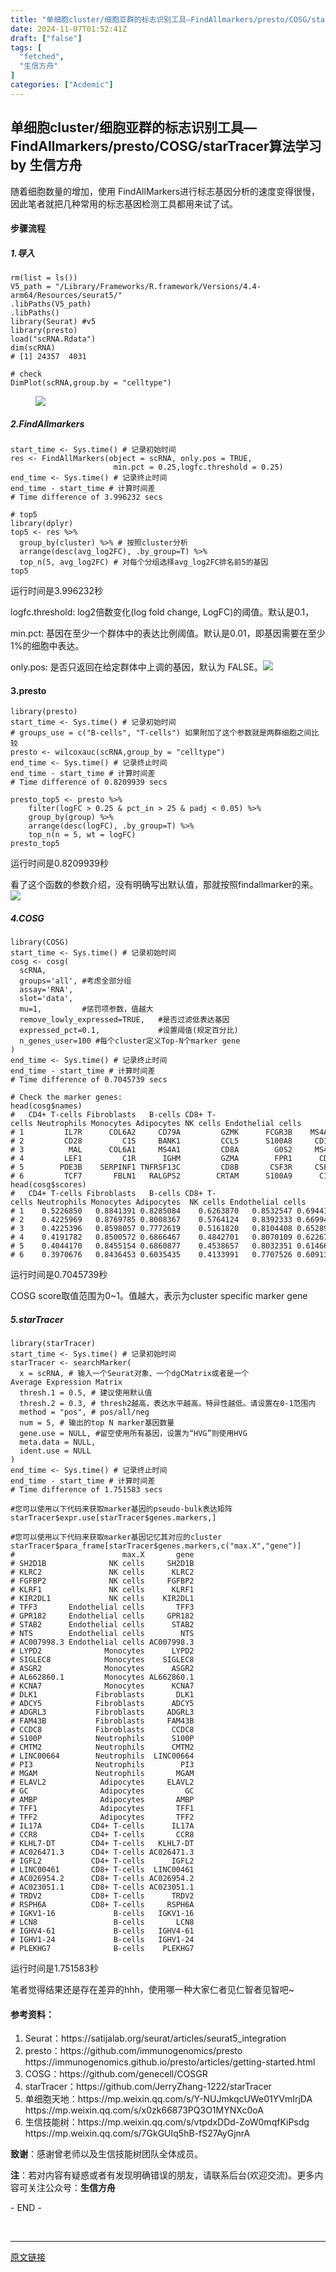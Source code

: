 ```yaml
---
title: "单细胞cluster/细胞亚群的标志识别工具—FindAllmarkers/presto/COSG/starTracer算法学习"
date: 2024-11-07T01:52:41Z
draft: ["false"]
tags: [
  "fetched",
  "生信方舟"
]
categories: ["Acdemic"]
---
```

单细胞cluster/细胞亚群的标志识别工具—FindAllmarkers/presto/COSG/starTracer算法学习 by 生信方舟
------
<div><section data-tool="mdnice编辑器" data-website="https://www.mdnice.com"><p data-tool="mdnice编辑器">随着细胞数量的增加，使用 FindAllMarkers进行标志基因分析的速度变得很慢，因此笔者就把几种常用的标志基因检测工具都用来试了试。</p><h4 data-tool="mdnice编辑器"><span></span>步骤流程<span></span></h4><h5 data-tool="mdnice编辑器"><span></span>1.导入<span></span></h5><pre data-tool="mdnice编辑器"><span></span><code>rm(list = ls())<br>V5_path = <span>"/Library/Frameworks/R.framework/Versions/4.4-arm64/Resources/seurat5/"</span><br>.libPaths(V5_path)<br>.libPaths()<br><span>library</span>(Seurat) <span>#v5</span><br><span>library</span>(presto)<br>load(<span>"scRNA.Rdata"</span>)<br>dim(scRNA)<br><span># [1] 24357  4031</span><br><br><span># check</span><br>DimPlot(scRNA,group.by = <span>"celltype"</span>)<br></code></pre><figure data-tool="mdnice编辑器"><img data-imgfileid="100002965" data-ratio="0.9311926605504587" data-src="https://mmbiz.qpic.cn/sz_mmbiz_png/0SOG4MpDAyEqRyD8ebV7GS0KmgjlJOKDoeWR5D9vicc1EeDcPR5MIwoIG63ib94mgywDvGS51e2Q8lKFH49Ew4wQ/640?wx_fmt=png&amp;from=appmsg" data-type="png" data-w="872" src="https://mmbiz.qpic.cn/sz_mmbiz_png/0SOG4MpDAyEqRyD8ebV7GS0KmgjlJOKDoeWR5D9vicc1EeDcPR5MIwoIG63ib94mgywDvGS51e2Q8lKFH49Ew4wQ/640?wx_fmt=png&amp;from=appmsg"></figure><h5 data-tool="mdnice编辑器"><span></span>2.FindAllmarkers<span></span></h5><pre data-tool="mdnice编辑器"><span></span><code>start_time &lt;- Sys.time() <span># 记录初始时间</span><br>res &lt;- FindAllMarkers(object = scRNA, only.pos = <span>TRUE</span>,<br>                       min.pct = <span>0.25</span>,logfc.threshold = <span>0.25</span>)<br>end_time &lt;- Sys.time() <span># 记录终止时间</span><br>end_time - start_time <span># 计算时间差</span><br><span># Time difference of 3.996232 secs </span><br><br><span># top5</span><br><span>library</span>(dplyr) <br>top5 &lt;- res %&gt;% <br>  group_by(cluster) %&gt;% <span># 按照cluster分析</span><br>  arrange(desc(avg_log2FC), .by_group=<span>T</span>) %&gt;%<br>  top_n(<span>5</span>, avg_log2FC) <span># 对每个分组选择avg_log2FC排名前5的基因</span><br>top5<br></code></pre><p data-tool="mdnice编辑器">运行时间是3.996232秒</p><p data-tool="mdnice编辑器">logfc.threshold: log2倍数变化(log fold change, LogFC)的阈值。默认是0.1，</p><p data-tool="mdnice编辑器">min.pct: 基因在至少一个群体中的表达比例阈值。默认是0.01，即基因需要在至少1%的细胞中表达。</p><p data-tool="mdnice编辑器">only.pos: 是否只返回在给定群体中上调的基因，默认为 FALSE。<img data-imgfileid="100002966" data-ratio="0.9088050314465409" data-src="https://mmbiz.qpic.cn/sz_mmbiz_png/0SOG4MpDAyEqRyD8ebV7GS0KmgjlJOKDahX4BHla97NIXJ0lhrbd4JG5EIjK9gCr7j3clnzB86lP1Ql3PQ13rQ/640?wx_fmt=png&amp;from=appmsg" data-type="png" data-w="636" src="https://mmbiz.qpic.cn/sz_mmbiz_png/0SOG4MpDAyEqRyD8ebV7GS0KmgjlJOKDahX4BHla97NIXJ0lhrbd4JG5EIjK9gCr7j3clnzB86lP1Ql3PQ13rQ/640?wx_fmt=png&amp;from=appmsg"></p><h4 data-tool="mdnice编辑器"><span></span>3.presto<span></span></h4><pre data-tool="mdnice编辑器"><span></span><code><span>library</span>(presto)<br>start_time &lt;- Sys.time() <span># 记录初始时间</span><br><span># groups_use = c("B-cells", "T-cells") 如果附加了这个参数就是两群细胞之间比较</span><br>presto &lt;- wilcoxauc(scRNA,group_by = <span>"celltype"</span>) <br>end_time &lt;- Sys.time() <span># 记录终止时间</span><br>end_time - start_time <span># 计算时间差</span><br><span># Time difference of 0.8209939 secs </span><br><br>presto_top5 &lt;- presto %&gt;%<br>    filter(logFC &gt; <span>0.25</span> &amp; pct_in &gt; <span>25</span> &amp; padj &lt; <span>0.05</span>) %&gt;%<br>    group_by(group) %&gt;%<br>    arrange(desc(logFC), .by_group=<span>T</span>) %&gt;%<br>    top_n(n = <span>5</span>, wt = logFC) <br>presto_top5<br></code></pre><p data-tool="mdnice编辑器">运行时间是0.8209939秒</p><p data-tool="mdnice编辑器">看了这个函数的参数介绍，没有明确写出默认值，那就按照findallmarker的来。<img data-imgfileid="100002967" data-ratio="0.7246558197747184" data-src="https://mmbiz.qpic.cn/sz_mmbiz_png/0SOG4MpDAyEqRyD8ebV7GS0KmgjlJOKDK1LkeG69HrSQ6PD5LumiabFiaVeAKEx99SQcoakFddneUjlpZibXGGTwg/640?wx_fmt=png&amp;from=appmsg" data-type="png" data-w="799" src="https://mmbiz.qpic.cn/sz_mmbiz_png/0SOG4MpDAyEqRyD8ebV7GS0KmgjlJOKDK1LkeG69HrSQ6PD5LumiabFiaVeAKEx99SQcoakFddneUjlpZibXGGTwg/640?wx_fmt=png&amp;from=appmsg"></p><h5 data-tool="mdnice编辑器"><span></span>4.COSG<span></span></h5><pre data-tool="mdnice编辑器"><span></span><code><span>library</span>(COSG)<br>start_time &lt;- Sys.time() <span># 记录初始时间</span><br>cosg &lt;- cosg(<br>  scRNA,<br>  groups=<span>'all'</span>, <span>#考虑全部分组</span><br>  assay=<span>'RNA'</span>,<br>  slot=<span>'data'</span>,<br>  mu=<span>1</span>,         <span>#惩罚项参数，值越大</span><br>  remove_lowly_expressed=<span>TRUE</span>,   <span>#是否过滤低表达基因</span><br>  expressed_pct=<span>0.1</span>,             <span>#设置阈值(规定百分比)</span><br>  n_genes_user=<span>100</span> <span>#每个cluster定义Top-N个marker gene</span><br>)<br>end_time &lt;- Sys.time() <span># 记录终止时间</span><br>end_time - start_time <span># 计算时间差</span><br><span># Time difference of 0.7045739 secs</span><br><br><span># Check the marker genes:</span><br>head(cosg$names)<br><span>#   CD4+ T-cells Fibroblasts   B-cells CD8+ T-cells Neutrophils Monocytes Adipocytes NK cells Endothelial cells</span><br><span># 1         IL7R      COL6A2     CD79A         GZMK      FCGR3B    MS4A6A       AQP1   FGFBP2              TFF3</span><br><span># 2         CD28         C1S     BANK1         CCL5      S100A8     CD163      PLVAP    KLRF1              TBX1</span><br><span># 3          MAL      COL6A1     MS4A1         CD8A        G0S2     MS4A7     ADGRL4     GNLY             MMRN1</span><br><span># 4         LEF1         C1R      IGHM         GZMA        FPR1      CD68      PALMD    KLRD1             CCL21</span><br><span># 5        PDE3B    SERPINF1 TNFRSF13C         CD8B       CSF3R     CSF1R      MMRN2     GZMB             PROX1</span><br><span># 6         TCF7       FBLN1   RALGPS2        CRTAM      S100A9      C1QA        VWF     PRF1               NTS</span><br>head(cosg$scores)<br><span>#   CD4+ T-cells Fibroblasts   B-cells CD8+ T-cells Neutrophils Monocytes Adipocytes  NK cells Endothelial cells</span><br><span># 1    0.5226850   0.8841391 0.8285084    0.6263870   0.8532547 0.6944153  0.6827161 0.7548425         0.8540223</span><br><span># 2    0.4225969   0.8769785 0.8008367    0.5764124   0.8392333 0.6699419  0.6639528 0.7526524         0.8356658</span><br><span># 3    0.4225396   0.8598057 0.7772619    0.5161820   0.8104408 0.6528903  0.6603293 0.7123577         0.7992476</span><br><span># 4    0.4191782   0.8500572 0.6866467    0.4842701   0.8070109 0.6226761  0.6008893 0.6192011         0.7812084</span><br><span># 5    0.4044170   0.8455154 0.6860877    0.4538657   0.8032351 0.6146647  0.5992065 0.6186626         0.7576402</span><br><span># 6    0.3970676   0.8436453 0.6035435    0.4133991   0.7707526 0.6091362  0.5956636 0.5936507         0.7520553</span><br></code></pre><p data-tool="mdnice编辑器">运行时间是0.7045739秒</p><p data-tool="mdnice编辑器">COSG score取值范围为0~1。值越大，表示为cluster specific marker gene</p><h5 data-tool="mdnice编辑器"><span></span>5.starTracer<span></span></h5><pre data-tool="mdnice编辑器"><span></span><code><span>library</span>(starTracer)<br>start_time &lt;- Sys.time() <span># 记录初始时间</span><br>starTracer &lt;- searchMarker(<br>  x = scRNA, <span># 输入一个Seurat对象、一个dgCMatrix或者是一个Average Expression Matrix</span><br>  thresh.1 = <span>0.5</span>, <span># 建议使用默认值</span><br>  thresh.2 = <span>0.3</span>, <span># thresh2越高，表达水平越高，特异性越低。请设置在0-1范围内</span><br>  method = <span>"pos"</span>, <span># pos/all/neg</span><br>  num = <span>5</span>, <span># 输出的top N marker基因数量</span><br>  gene.use = <span>NULL</span>, <span>#留空使用所有基因，设置为“HVG”则使用HVG</span><br>  meta.data = <span>NULL</span>,<br>  ident.use = <span>NULL</span><br>)<br>end_time &lt;- Sys.time() <span># 记录终止时间</span><br>end_time - start_time <span># 计算时间差</span><br><span># Time difference of 1.751583 secs</span><br><br><span>#您可以使用以下代码来获取marker基因的pseudo-bulk表达矩阵</span><br>starTracer$expr.use[starTracer$genes.markers,]<br><br><span>#您可以使用以下代码来获取marker基因记忆其对应的cluster</span><br>starTracer$para_frame[starTracer$genes.markers,c(<span>"max.X"</span>,<span>"gene"</span>)]<br><span>#                        max.X       gene</span><br><span># SH2D1B              NK cells     SH2D1B</span><br><span># KLRC2               NK cells      KLRC2</span><br><span># FGFBP2              NK cells     FGFBP2</span><br><span># KLRF1               NK cells      KLRF1</span><br><span># KIR2DL1             NK cells    KIR2DL1</span><br><span># TFF3       Endothelial cells       TFF3</span><br><span># GPR182     Endothelial cells     GPR182</span><br><span># STAB2      Endothelial cells      STAB2</span><br><span># NTS        Endothelial cells        NTS</span><br><span># AC007998.3 Endothelial cells AC007998.3</span><br><span># LYPD2              Monocytes      LYPD2</span><br><span># SIGLEC8            Monocytes    SIGLEC8</span><br><span># ASGR2              Monocytes      ASGR2</span><br><span># AL662860.1         Monocytes AL662860.1</span><br><span># KCNA7              Monocytes      KCNA7</span><br><span># DLK1             Fibroblasts       DLK1</span><br><span># ADCY5            Fibroblasts      ADCY5</span><br><span># ADGRL3           Fibroblasts     ADGRL3</span><br><span># FAM43B           Fibroblasts     FAM43B</span><br><span># CCDC8            Fibroblasts      CCDC8</span><br><span># S100P            Neutrophils      S100P</span><br><span># CMTM2            Neutrophils      CMTM2</span><br><span># LINC00664        Neutrophils  LINC00664</span><br><span># PI3              Neutrophils        PI3</span><br><span># MGAM             Neutrophils       MGAM</span><br><span># ELAVL2            Adipocytes     ELAVL2</span><br><span># GC                Adipocytes         GC</span><br><span># AMBP              Adipocytes       AMBP</span><br><span># TFF1              Adipocytes       TFF1</span><br><span># TFF2              Adipocytes       TFF2</span><br><span># IL17A           CD4+ T-cells      IL17A</span><br><span># CCR8            CD4+ T-cells       CCR8</span><br><span># KLHL7-DT        CD4+ T-cells   KLHL7-DT</span><br><span># AC026471.3      CD4+ T-cells AC026471.3</span><br><span># IGFL2           CD4+ T-cells      IGFL2</span><br><span># LINC00461       CD8+ T-cells  LINC00461</span><br><span># AC026954.2      CD8+ T-cells AC026954.2</span><br><span># AC023051.1      CD8+ T-cells AC023051.1</span><br><span># TRDV2           CD8+ T-cells      TRDV2</span><br><span># RSPH6A          CD8+ T-cells     RSPH6A</span><br><span># IGKV1-16             B-cells   IGKV1-16</span><br><span># LCN8                 B-cells       LCN8</span><br><span># IGHV4-61             B-cells   IGHV4-61</span><br><span># IGHV1-24             B-cells   IGHV1-24</span><br><span># PLEKHG7              B-cells    PLEKHG7</span><br></code></pre><p data-tool="mdnice编辑器">运行时间是1.751583秒</p><p data-tool="mdnice编辑器">笔者觉得结果还是存在差异的hhh，使用哪一种大家仁者见仁智者见智吧~</p><h4 data-tool="mdnice编辑器"><span></span>参考资料：<span></span></h4><ol data-tool="mdnice编辑器"><li><section>Seurat：https://satijalab.org/seurat/articles/seurat5_integration</section></li><li><section>presto：https://github.com/immunogenomics/presto https://immunogenomics.github.io/presto/articles/getting-started.html</section></li><li><section>COSG：https://github.com/genecell/COSGR</section></li><li><section>starTracer：https://github.com/JerryZhang-1222/starTracer</section></li><li><section>单细胞天地：https://mp.weixin.qq.com/s/Y-NUJmkqcUWe01YVmIrjDA https://mp.weixin.qq.com/s/x0zk66873PQ3O1MYNXc0oA</section></li><li><section>生信技能树：https://mp.weixin.qq.com/s/vtpdxDDd-ZoW0mqfKiPsdg https://mp.weixin.qq.com/s/7GkGUIq5hB-fS27AyGjnrA</section></li></ol><p data-tool="mdnice编辑器"><strong>致谢</strong>：感谢曾老师以及生信技能树团队全体成员。</p><p data-tool="mdnice编辑器"><strong>注</strong>：若对内容有疑惑或者有发现明确错误的朋友，请联系后台(欢迎交流)。更多内容可关注公众号：<strong>生信方舟</strong></p><span>- END -</span></section><p><br></p><p><mp-style-type data-value="3"></mp-style-type></p></div>  
<hr>
<a href="https://mp.weixin.qq.com/s/0MszCjJUBh3ZrfX65bAPNQ",target="_blank" rel="noopener noreferrer">原文链接</a>
